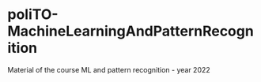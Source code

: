 # poliTO-MachineLearningAndPatternRecognition
Material of the course ML and pattern recognition - year 2022
